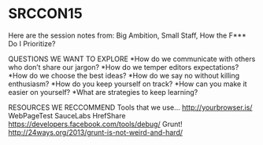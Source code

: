# SRCCON15
Here are the session notes from: Big Ambition, Small Staff, How the F*** Do I Prioritize?

QUESTIONS WE WANT TO EXPLORE
*How do we communicate with others who don’t share our jargon? 
*How do we temper editors expectations?
*How do we choose the best ideas?
*How do we say no without killing enthusiasm?
*How do you keep yourself on track?
*How can you make it easier on yourself?
*What are strategies to keep learning? 

RESOURCES WE RECCOMMEND
Tools that we use… 
    http://yourbrowser.is/
    WebPageTest
	SauceLabs
	HrefShare
	https://developers.facebook.com/tools/debug/ 
	Grunt! http://24ways.org/2013/grunt-is-not-weird-and-hard/


